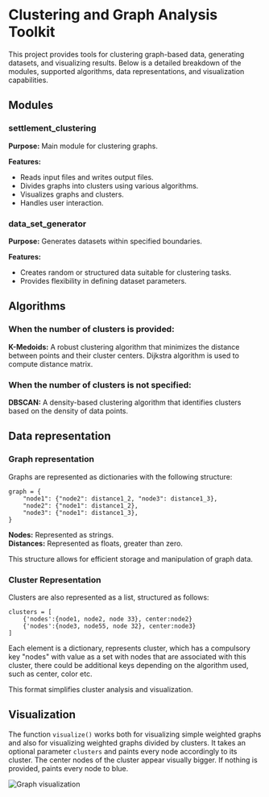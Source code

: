 # Clustering and Graph Analysis Toolkit

This project provides tools for clustering graph-based data, generating datasets, and visualizing results. Below is a detailed breakdown of the modules, supported algorithms, data representations, and visualization capabilities.

## Modules

### settlement_clustering

**Purpose:** Main module for clustering graphs.

**Features:**
* Reads input files and writes output files.
* Divides graphs into clusters using various algorithms.
* Visualizes graphs and clusters.
* Handles user interaction.

### data_set_generator

**Purpose:** Generates datasets within specified boundaries.

**Features:**
* Creates random or structured data suitable for clustering tasks.
* Provides flexibility in defining dataset parameters.

## Algorithms

### When the number of clusters is provided:

**K-Medoids:** A robust clustering algorithm that minimizes the distance between points and their cluster centers.
Dijkstra algorithm is used to compute distance matrix.

### When the number of clusters is not specified:

**DBSCAN:** A density-based clustering algorithm that identifies clusters based on the density of data points.

## Data representation

### Graph representation

Graphs are represented as dictionaries with the following structure:

```
graph = {
    "node1": {"node2": distance1_2, "node3": distance1_3},
    "node2": {"node1": distance1_2},
    "node3": {"node1": distance1_3},
}
```

**Nodes:** Represented as strings.\
**Distances:** Represented as floats, greater than zero.

This structure allows for efficient storage and manipulation of graph data.
### Cluster Representation

Clusters are also represented as a list, structured as follows:

```
clusters = [
    {'nodes':{node1, node2, node 33}, center:node2}
    {'nodes':{node3, node55, node 32}, center:node3}
]
```

Each element is a dictionary, represents cluster,
which has a compulsory key "nodes" with value as a set with nodes that are
associated with this cluster, there could be additional keys depending on
the algorithm used, such as center, color etc.

This format simplifies cluster analysis and visualization.
## Visualization

The function `visualize()` works both for visualizing simple weighted graphs and also 
for visualizing weighted graphs divided by clusters. It takes an optional parameter `clusters`
and paints every node accordingly to its cluster. The center nodes of the cluster appear visually bigger.
If nothing is provided, paints every node to blue.

![Graph visualization](https://i.imgur.com/LQGiGsn.jpeg)
